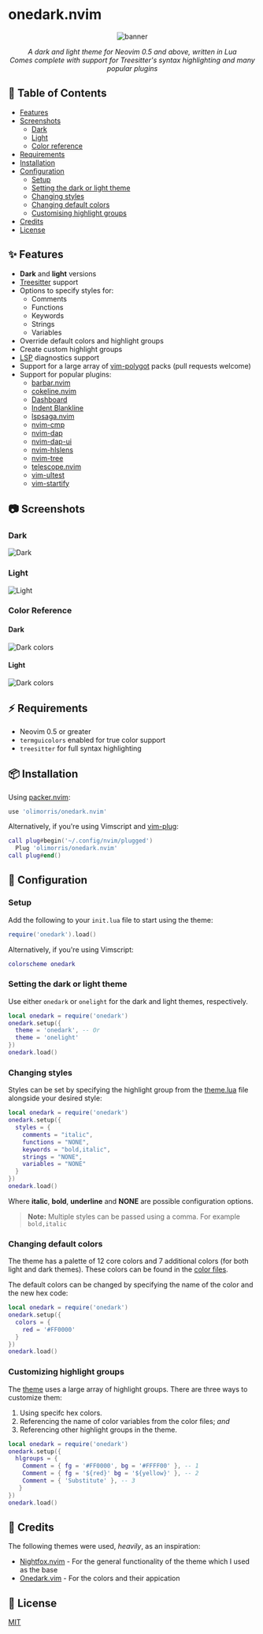 # onedark.nvim

<p align="center">
<img src="https://user-images.githubusercontent.com/9512444/136249473-56962319-8f08-4f88-8e5a-2b65c4a3f779.png" alt = "banner" />
</p>
<p align="center">
<i>A dark and light theme for Neovim 0.5 and above, written in Lua<br>Comes complete with support for Treesitter's syntax highlighting and many popular plugins</i>
</p>

## :book: Table of Contents

- [Features](#sparkles-features)
- [Screenshots](#camera-screenshots)
  - [Dark](#dark)
  - [Light](#light)
  - [Color reference](#color-reference)
- [Requirements](#zap-requirements)
- [Installation](#package-installation)
- [Configuration](#wrench-configuration)
  - [Setup](#setup)
  - [Setting the dark or light theme](#setting-the-dark-or-light-theme)
  - [Changing styles](#changing-styles)
  - [Changing default colors](#changing-default-colors)
  - [Customising highlight groups](#customizing-highlight-groups)
- [Credits](#clap-credits)
- [License](#page_with_curl-license)

## :sparkles: Features
- **Dark** and **light** versions
- [Treesitter](https://github.com/nvim-treesitter/nvim-treesitter) support
- Options to specify styles for:
    - Comments
    - Functions
    - Keywords
    - Strings
    - Variables
- Override default colors and highlight groups
- Create custom highlight groups
- [LSP](https://github.com/neovim/nvim-lspconfig) diagnostics support
- Support for a large array of [vim-polygot](https://github.com/sheerun/vim-polyglot) packs (pull requests welcome)
- Support for popular plugins:
    - [barbar.nvim](https://github.com/romgrk/barbar.nvim)
    - [cokeline.nvim](https://github.com/noib3/cokeline.nvim)
    - [Dashboard](https://github.com/glepnir/dashboard-nvim)
    - [Indent Blankline](https://github.com/lukas-reineke/indent-blankline.nvim/tree/lua)
    - [lspsaga.nvim](https://github.com/glepnir/lspsaga.nvim)
    - [nvim-cmp](https://github.com/hrsh7th/nvim-cmp)
    - [nvim-dap](https://github.com/mfussenegger/nvim-dap)
    - [nvim-dap-ui](https://github.com/rcarriga/nvim-dap-ui)
    - [nvim-hlslens](https://github.com/kevinhwang91/nvim-hlslens)
    - [nvim-tree](https://github.com/kyazdani42/nvim-tree.lua)
    - [telescope.nvim](https://github.com/nvim-telescope/telescope.nvim)
    - [vim-ultest](https://github.com/rcarriga/vim-ultest)
    - [vim-startify](https://github.com/mhinz/vim-startify)

## :camera: Screenshots
### Dark
![Dark](https://user-images.githubusercontent.com/9512444/131382995-d2378741-954e-4f03-9b73-b514be3d4464.png "Dark")

### Light
![Light](https://user-images.githubusercontent.com/9512444/131383409-e4686a46-8943-4e73-af57-14bba8863512.png "Light")

### Color Reference
#### Dark
<img src="https://user-images.githubusercontent.com/9512444/136249668-0939e37e-23e4-48a3-af1d-44fc7190e12e.png" alt="Dark colors" />

#### Light
<img src="https://user-images.githubusercontent.com/9512444/136249706-990609bd-3404-4bbb-ae37-77de437f28dd.png" alt="Dark colors" />

## :zap: Requirements
- Neovim 0.5 or greater
- `termguicolors` enabled for true color support
- `treesitter` for full syntax highlighting

## :package: Installation
Using [packer.nvim](https://github.com/wbthomason/packer.nvim):

```lua
use 'olimorris/onedark.nvim'
```

Alternatively, if you're using Vimscript and [vim-plug](https://github.com/junegunn/vim-plug):
```lua
call plug#begin('~/.config/nvim/plugged')
  Plug 'olimorris/onedark.nvim'
call plug#end()
```

## :wrench: Configuration

### Setup
Add the following to your `init.lua` file to start using the theme:

```lua
require('onedark').load()
```

Alternatively, if you're using Vimscript:
```lua
colorscheme onedark
```

### Setting the dark or light theme

Use either `onedark` or `onelight` for the dark and light themes, respectively.

```lua
local onedark = require('onedark')
onedark.setup({
  theme = 'onedark', -- Or
  theme = 'onelight'
})
onedark.load()
```

### Changing styles

Styles can be set by specifying the highlight group from the [theme.lua](https://github.com/olimorris/onedark.nvim/blob/master/lua/onedark/theme.lua) file alongside your desired style:

```lua
local onedark = require('onedark')
onedark.setup({
  styles = {
    comments = "italic",
    functions = "NONE",
    keywords = "bold,italic",
    strings = "NONE",
    variables = "NONE"
  }
})
onedark.load()
```

Where **italic**, **bold**, **underline** and **NONE** are possible configuration options.

> **Note:** Multiple styles can be passed using a comma. For example `bold,italic`

### Changing default colors

The theme has a palette of 12 core colors and 7 additional colors (for both light and dark themes). These colors can be found in the [color files](https://github.com/olimorris/onedark.nvim/tree/master/lua/onedark/colors).

The default colors can be changed by specifying the name of the color and the new hex code:
```lua
local onedark = require('onedark')
onedark.setup({
  colors = {
    red = '#FF0000'
  }
})
onedark.load()
```

### Customizing highlight groups
The [theme](https://github.com/olimorris/onedark.nvim/tree/master/lua/onedark/theme.lua) uses a large array of highlight groups. There are three ways to customize them:
1. Using specifc hex colors.
2. Referencing the name of color variables from the color files; *and* 
3. Referencing other highlight groups in the theme.

```lua
local onedark = require('onedark')
onedark.setup({
  hlgroups = {
    Comment = { fg = '#FF0000', bg = '#FFFF00' }, -- 1
    Comment = { fg = '${red}' bg = '${yellow}' }, -- 2
    Comment = { 'Substitute' }, -- 3
   }
})
onedark.load()
```

## :clap: Credits

The following themes were used, *heavily*, as an inspiration:

* [Nightfox.nvim](https://github.com/EdenEast/nightfox.nvim) - For the general functionality of the theme which I used as the base
* [Onedark.vim](https://github.com/joshdick/onedark.vim) - For the colors and their appication

## :page_with_curl: License

[MIT](https://github.com/olimorris/onedark.nvim/blob/master/LICENSE.md)
